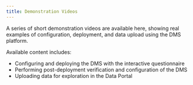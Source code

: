 ```yaml
---
title: Demonstration Videos
---
```


A series of short demonstration videos are available here, showing real examples of configuration, deployment, and data upload using the DMS platform.

Available content includes:

- Configuring and deploying the DMS with the interactive questionnaire
- Performing post-deployment verification and configuration of the DMS
- Uploading data for exploration in the Data Portal